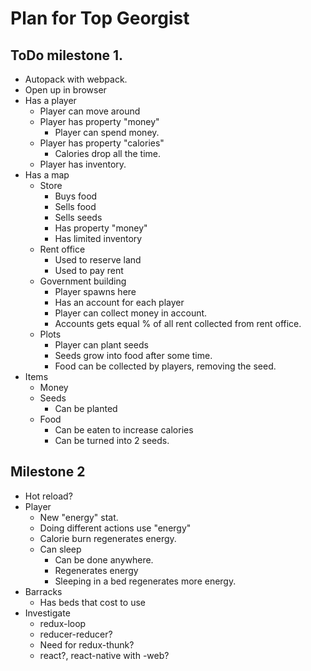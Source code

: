 # Plan for Top Georgist

## ToDo milestone 1.

* Autopack with webpack.
* Open up in browser
* Has a player
	* Player can move around
	* Player has property "money"
		* Player can spend money.
	* Player has property "calories"
		* Calories drop all the time.
	* Player has inventory.
* Has a map
	* Store
		* Buys food
		* Sells food
		* Sells seeds
		* Has property "money"
		* Has limited inventory
	* Rent office
		* Used to reserve land
		* Used to pay rent
	* Government building
		* Player spawns here
		* Has an account for each player
		* Player can collect money in account.
		* Accounts gets equal % of all rent collected from rent office.
	* Plots
		* Player can plant seeds
		* Seeds grow into food after some time.
		* Food can be collected by players, removing the seed.
* Items
	* Money
	* Seeds
		* Can be planted
	* Food
		* Can be eaten to increase calories
		* Can be turned into 2 seeds.

## Milestone 2

* Hot reload?
* Player
	* New "energy" stat.
	* Doing different actions use "energy"
	* Calorie burn regenerates energy.
	* Can sleep
		* Can be done anywhere.
		* Regenerates energy
		* Sleeping in a bed regenerates more energy.
* Barracks
	* Has beds that cost to use
* Investigate
	* redux-loop
	* reducer-reducer?
	* Need for redux-thunk?
	* react?, react-native with -web?

